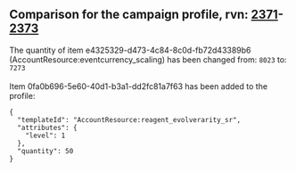 ## Comparison for the campaign profile, rvn: [2371](https://github.com/PRO100KatYT/FortniteProfileRevisions/tree/main/profiles/campaign/2371%20campaign.json)-[2373](https://github.com/PRO100KatYT/FortniteProfileRevisions/tree/main/profiles/campaign/2373%20campaign.json)

The quantity of item e4325329-d473-4c84-8c0d-fb72d43389b6 (AccountResource:eventcurrency_scaling) has been changed from: `8023` to: `7273`
<br><br>
Item 0fa0b696-5e60-40d1-b3a1-dd2fc81a7f63 has been added to the profile:

```
{
  "templateId": "AccountResource:reagent_evolverarity_sr",
  "attributes": {
    "level": 1
  },
  "quantity": 50
}
```

<br><br>
